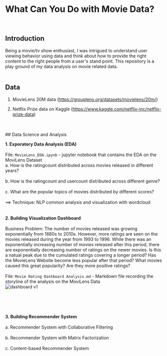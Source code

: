 # What Can You Do with Movie Data?
<br>

## Introduction

Being a movie/tv show enthusiast, I was intrigued to understand user viewing behavior using data and think about how to provide the right content to the right people from a user's stand point. This repository is a play ground of my data analysis on movie related data. 
<br>
<br>
## Data
1. MovieLens 20M data (https://grouplens.org/datasets/movielens/20m/)

2. Netflix Prize data on Kaggle (https://www.kaggle.com/netflix-inc/netflix-prize-data)

<br>
<br>
## Data Science and Analysis

**1. Exporatory Data Analysis (EDA)**
<br>
<br>
File: `MovieLens_EDA.ipynb` - jupyter notebook that contains the EDA on the MoviLens Dataset
<br>
a. How is the ratingcount distributed across movies released in different years?
<br>
<br>
b. How is the ratingcount and usercount distributed across different genre?
<br>
<br>
c. What are the popular topics of movies distributed by different scores? <br>
<br>
==> Technique: NLP common analysis and visualization with wordcloud
<br>
<br>
<br>
**2. Building Visualization Dashboard**
<br>
<br>
Business Problem: The number of movies released was growing exponentially from 1880s to 2010s. However, more ratings are seen on the movies released during the year from 1993 to 1996. While there was an exponentially increasing number of movies released after this period, there are exponentially decreasing number of ratings on the newer movies. Is this a natual peak due to the cumulated ratings covering a longer period?  Has the MovieLens Website become less popular after that period? What movies caused this great popularity? Are they more positive ratings?
<br>
<br>
File: `Movie Rating Dashboard Analysis.md` - Markdown file recording the storyline of the analysis on the MoviLens Data
<br>
![dashboard v1](https://github.com/Olliang/All-About-Movie-Data/blob/master/images/MovieLens_dashboard%20v2.PNG)


<br>
<br>
<br>

**3. Building Recommender System**
<br>
<br>
a. Recommender System with Collaborative Filtering 
<br>
<br>
b. Recommender System with Matrix Factorization
<br>
<br>
c. Content-based Recommender System 
<br>
<br>


